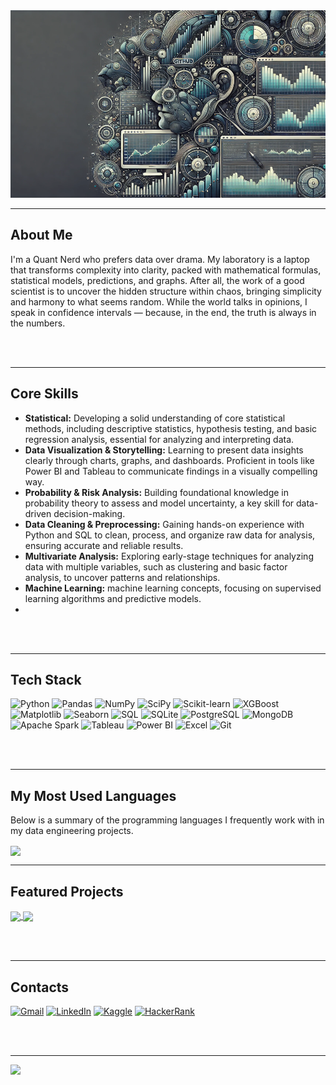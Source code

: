 <!-- Imagem de capa -->
<img src="https://github.com/higorcazuza81/higorcazuza81/blob/main/image.webp" alt="Capa" style="width: 100%; height: 300px; object-fit: cover;"/>

---

## About Me  

I'm a Quant Nerd who prefers data over drama. My laboratory is a laptop that transforms complexity into clarity, packed with mathematical formulas, statistical models, predictions, and graphs. After all, the work of a good scientist is to uncover the hidden structure within chaos, bringing simplicity and harmony to what seems random. While the world talks in opinions, I speak in confidence intervals — because, in the end, the truth is always in the numbers.

<br><br>

---

## Core Skills  
- **Statistical:** Developing a solid understanding of core statistical methods, including descriptive statistics, hypothesis testing, and basic regression analysis, essential for analyzing and interpreting data.
- **Data Visualization & Storytelling:** Learning to present data insights clearly through charts, graphs, and dashboards. Proficient in tools like Power BI and Tableau to communicate findings in a visually compelling way.
- **Probability & Risk Analysis:** Building foundational knowledge in probability theory to assess and model uncertainty, a key skill for data-driven decision-making.
- **Data Cleaning & Preprocessing:** Gaining hands-on experience with Python and SQL to clean, process, and organize raw data for analysis, ensuring accurate and reliable results.
- **Multivariate Analysis:** Exploring early-stage techniques for analyzing data with multiple variables, such as clustering and basic factor analysis, to uncover patterns and relationships.
- **Machine Learning:** machine learning concepts, focusing on supervised learning algorithms and predictive models.
- 
<br><br>

---

## Tech Stack 

![Python](https://img.shields.io/badge/Python-3776AB?style=for-the-badge&logo=python&logoColor=white)
![Pandas](https://img.shields.io/badge/Pandas-150458?style=for-the-badge&logo=pandas&logoColor=white)
![NumPy](https://img.shields.io/badge/NumPy-013243?style=for-the-badge&logo=numpy&logoColor=white)
![SciPy](https://img.shields.io/badge/SciPy-8C2C3C?style=for-the-badge&logo=scipy&logoColor=white)
![Scikit-learn](https://img.shields.io/badge/Scikit--learn-F7931E?style=for-the-badge&logo=scikit-learn&logoColor=white)
![XGBoost](https://img.shields.io/badge/XGBoost-3BB143?style=for-the-badge&logo=xgboost&logoColor=white)
![Matplotlib](https://img.shields.io/badge/Matplotlib-ffffff?style=for-the-badge&logo=python&logoColor=black)
![Seaborn](https://img.shields.io/badge/Seaborn-2C5FA5?style=for-the-badge&logo=python&logoColor=white)
![SQL](https://img.shields.io/badge/SQL-336791?style=for-the-badge&logo=postgresql&logoColor=white)
![SQLite](https://img.shields.io/badge/SQLite-07405E?style=for-the-badge&logo=sqlite&logoColor=white)
![PostgreSQL](https://img.shields.io/badge/PostgreSQL-336791?style=for-the-badge&logo=postgresql&logoColor=white)
![MongoDB](https://img.shields.io/badge/MongoDB-47A248?style=for-the-badge&logo=mongodb&logoColor=white)
![Apache Spark](https://img.shields.io/badge/Apache_Spark-E25A1C?style=for-the-badge&logo=apachespark&logoColor=white)
![Tableau](https://img.shields.io/badge/Tableau-E97627?style=for-the-badge&logo=tableau&logoColor=white)
![Power BI](https://img.shields.io/badge/Power_BI-5A2C2E?style=for-the-badge&logo=powerbi&logoColor=white)
![Excel](https://img.shields.io/badge/Excel-217346?style=for-the-badge&logo=microsoft-excel&logoColor=white)
![Git](https://img.shields.io/badge/Git-F05033?style=for-the-badge&logo=git&logoColor=white)

<br><br>

---
## My Most Used Languages  
Below is a summary of the programming languages ​​I frequently work with in my data engineering projects.

<a href="https://github.com/higorcazuza81">
  <img height="200" align="center" src="https://github-readme-stats.vercel.app/api/top-langs?username=higorcazuza81&layout=donut&langs_count=8&card_width=300&size_weight=0.5&count_weight=0.5&hide_border=true&bg_color=0d1117&hide_title=true&text_color=ffffff&cache_seconds=1800" />
</a>


---

## Featured Projects  
<div>
  <a href="https://github.com/higorcazuza81/courses">
    <img align="center" src="https://github-readme-stats.vercel.app/api/pin/?username=higorcazuza81&repo=courses&bg_color=0d1117&title_color=A1A1A1&icon_color=A1A1A1&text_color=ffffff" />
  </a>
  <a href="https://github.com/higorcazuza81/dev_utils">
    <img align="center" src="https://github-readme-stats.vercel.app/api/pin/?username=higorcazuza81&repo=dev_utils&bg_color=0d1117&title_color=A1A1A1&icon_color=A1A1A1&text_color=ffffff" />
  </a>
</div>


<br><br>

---


## Contacts  
<div>
  <a href="mailto:higorcazuza@gmail.com"><img src="https://img.shields.io/badge/Gmail-D14836?style=for-the-badge&logo=gmail&logoColor=white" alt="Gmail"></a>
  <a href="https://www.linkedin.com/in/higorcazuza/" target="_blank"><img src="https://img.shields.io/badge/LinkedIn-0077B5?style=for-the-badge&logo=linkedin&logoColor=white" alt="LinkedIn"></a>
  <a href="https://www.kaggle.com/higorcazuza" target="_blank"><img src="https://img.shields.io/badge/Kaggle-20BEFF?style=for-the-badge&logo=kaggle&logoColor=white" alt="Kaggle"></a>
  <a href="https://www.hackerrank.com/profile/higorcazuza" target="_blank"><img src="https://img.shields.io/badge/HackerRank-2EC866?style=for-the-badge&logo=hackerrank&logoColor=white" alt="HackerRank"></a>
</div>


<br><br>

---

[![](https://visitcount.itsvg.in/api?id=higorcazuza81&icon=1&color=12)](https://visitcount.itsvg.in)
